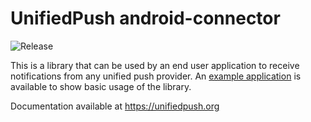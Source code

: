 # UnifiedPush android-connector
![Release](https://jitpack.io/v/UnifiedPush/android-connector.svg)

This is a library that can be used by an end user application to receive notifications from any unified push provider.
An [example application](https://github.com/UnifiedPush/android-example) is available to show basic usage of the library.

Documentation available at <https://unifiedpush.org>
